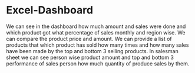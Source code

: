 # Excel-Dashboard
We can see in the dashboard how much amount and sales were done and which product got what percentage of sales monthly and region wise. We can compare the product price and amount.
We can provide a list of products that which product has sold how many times and how many sales have been made by the top and bottom 3 selling products.
In salesman sheet we can see person wise product amount and top and bottom 3 performance of sales person how much quantity of produce sales by them.
